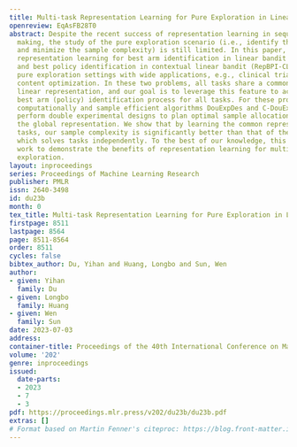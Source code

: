 ```yaml
---
title: Multi-task Representation Learning for Pure Exploration in Linear Bandits
openreview: EqAsFB28T0
abstract: Despite the recent success of representation learning in sequential decision
  making, the study of the pure exploration scenario (i.e., identify the best option
  and minimize the sample complexity) is still limited. In this paper, we study multi-task
  representation learning for best arm identification in linear bandit (RepBAI-LB)
  and best policy identification in contextual linear bandit (RepBPI-CLB), two popular
  pure exploration settings with wide applications, e.g., clinical trials and web
  content optimization. In these two problems, all tasks share a common low-dimensional
  linear representation, and our goal is to leverage this feature to accelerate the
  best arm (policy) identification process for all tasks. For these problems, we design
  computationally and sample efficient algorithms DouExpDes and C-DouExpDes, which
  perform double experimental designs to plan optimal sample allocations for learning
  the global representation. We show that by learning the common representation among
  tasks, our sample complexity is significantly better than that of the native approach
  which solves tasks independently. To the best of our knowledge, this is the first
  work to demonstrate the benefits of representation learning for multi-task pure
  exploration.
layout: inproceedings
series: Proceedings of Machine Learning Research
publisher: PMLR
issn: 2640-3498
id: du23b
month: 0
tex_title: Multi-task Representation Learning for Pure Exploration in Linear Bandits
firstpage: 8511
lastpage: 8564
page: 8511-8564
order: 8511
cycles: false
bibtex_author: Du, Yihan and Huang, Longbo and Sun, Wen
author:
- given: Yihan
  family: Du
- given: Longbo
  family: Huang
- given: Wen
  family: Sun
date: 2023-07-03
address: 
container-title: Proceedings of the 40th International Conference on Machine Learning
volume: '202'
genre: inproceedings
issued:
  date-parts:
  - 2023
  - 7
  - 3
pdf: https://proceedings.mlr.press/v202/du23b/du23b.pdf
extras: []
# Format based on Martin Fenner's citeproc: https://blog.front-matter.io/posts/citeproc-yaml-for-bibliographies/
---
```

